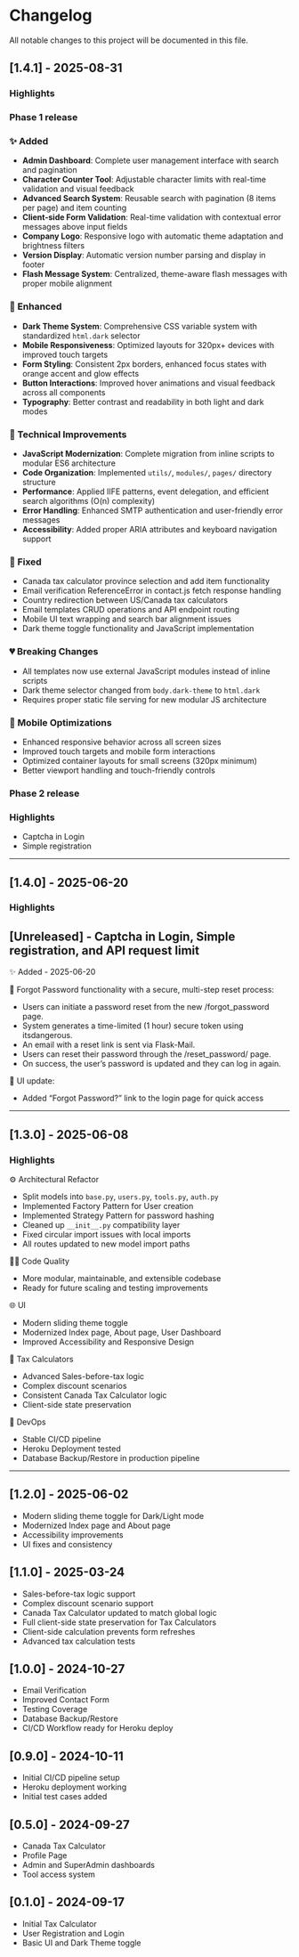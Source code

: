 # Changelog

All notable changes to this project will be documented in this file.

## [1.4.1] - 2025-08-31
### Highlights

### Phase 1 release

### ✨ Added
- **Admin Dashboard**: Complete user management interface with search and pagination
- **Character Counter Tool**: Adjustable character limits with real-time validation and visual feedback
- **Advanced Search System**: Reusable search with pagination (8 items per page) and item counting
- **Client-side Form Validation**: Real-time validation with contextual error messages above input fields
- **Company Logo**: Responsive logo with automatic theme adaptation and brightness filters
- **Version Display**: Automatic version number parsing and display in footer
- **Flash Message System**: Centralized, theme-aware flash messages with proper mobile alignment

### 🎨 Enhanced
- **Dark Theme System**: Comprehensive CSS variable system with standardized `html.dark` selector
- **Mobile Responsiveness**: Optimized layouts for 320px+ devices with improved touch targets
- **Form Styling**: Consistent 2px borders, enhanced focus states with orange accent and glow effects
- **Button Interactions**: Improved hover animations and visual feedback across all components
- **Typography**: Better contrast and readability in both light and dark modes

### 🔧 Technical Improvements
- **JavaScript Modernization**: Complete migration from inline scripts to modular ES6 architecture
- **Code Organization**: Implemented `utils/`, `modules/`, `pages/` directory structure
- **Performance**: Applied IIFE patterns, event delegation, and efficient search algorithms (O(n) complexity)
- **Error Handling**: Enhanced SMTP authentication and user-friendly error messages
- **Accessibility**: Added proper ARIA attributes and keyboard navigation support

### 🐛 Fixed
- Canada tax calculator province selection and add item functionality
- Email verification ReferenceError in contact.js fetch response handling
- Country redirection between US/Canada tax calculators
- Email templates CRUD operations and API endpoint routing
- Mobile UI text wrapping and search bar alignment issues
- Dark theme toggle functionality and JavaScript implementation

### 💔 Breaking Changes
- All templates now use external JavaScript modules instead of inline scripts
- Dark theme selector changed from `body.dark-theme` to `html.dark`
- Requires proper static file serving for new modular JS architecture

### 📱 Mobile Optimizations
- Enhanced responsive behavior across all screen sizes
- Improved touch targets and mobile form interactions
- Optimized container layouts for small screens (320px minimum)
- Better viewport handling and touch-friendly controls

### Phase 2 release
### Highlights

- Captcha in Login
- Simple registration

---


## [1.4.0] - 2025-06-20
### Highlights

## [Unreleased] - Captcha in Login, Simple registration, and API request limit

✨ Added  - 2025-06-20

🔐 Forgot Password functionality with a secure, multi-step reset process:
- Users can initiate a password reset from the new /forgot_password page.
- System generates a time-limited (1 hour) secure token using itsdangerous.
- An email with a reset link is sent via Flask-Mail.
- Users can reset their password through the /reset_password/<token> page.
- On success, the user’s password is updated and they can log in again.

🧭 UI update:
- Added “Forgot Password?” link to the login page for quick access

---

## [1.3.0] - 2025-06-08
### Highlights

⚙️ Architectural Refactor
- Split models into `base.py`, `users.py`, `tools.py`, `auth.py`
- Implemented Factory Pattern for User creation
- Implemented Strategy Pattern for password hashing
- Cleaned up `__init__.py` compatibility layer
- Fixed circular import issues with local imports
- All routes updated to new model import paths

🧑‍💻 Code Quality
- More modular, maintainable, and extensible codebase
- Ready for future scaling and testing improvements

🌐 UI
- Modern sliding theme toggle
- Modernized Index page, About page, User Dashboard
- Improved Accessibility and Responsive Design

🧮 Tax Calculators
- Advanced Sales-before-tax logic
- Complex discount scenarios
- Consistent Canada Tax Calculator logic
- Client-side state preservation

🚀 DevOps
- Stable CI/CD pipeline
- Heroku Deployment tested
- Database Backup/Restore in production pipeline

---

## [1.2.0] - 2025-06-02
- Modern sliding theme toggle for Dark/Light mode
- Modernized Index page and About page
- Accessibility improvements
- UI fixes and consistency

## [1.1.0] - 2025-03-24
- Sales-before-tax logic support
- Complex discount scenario support
- Canada Tax Calculator updated to match global logic
- Full client-side state preservation for Tax Calculators
- Client-side calculation prevents form refreshes
- Advanced tax calculation tests

## [1.0.0] - 2024-10-27
- Email Verification
- Improved Contact Form
- Testing Coverage
- Database Backup/Restore
- CI/CD Workflow ready for Heroku deploy

## [0.9.0] - 2024-10-11
- Initial CI/CD pipeline setup
- Heroku deployment working
- Initial test cases added

## [0.5.0] - 2024-09-27
- Canada Tax Calculator
- Profile Page
- Admin and SuperAdmin dashboards
- Tool access system

## [0.1.0] - 2024-09-17
- Initial Tax Calculator
- User Registration and Login
- Basic UI and Dark Theme toggle
